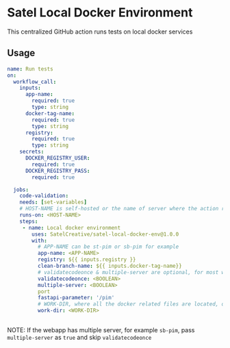 # Satel Local Docker Environment
This centralized GitHub action runs tests on local docker services

## Usage 
```yml
name: Run tests
on:
  workflow_call:
    inputs:
      app-name:
        required: true
        type: string
      docker-tag-name:
        required: true
        type: string
      registry:
        required: true
        type: string
    secrets:
      DOCKER_REGISTRY_USER:
        required: true
      DOCKER_REGISTRY_PASS:
        required: true 

  jobs:  
    code-validation:
    needs: [set-variables] 
    # HOST-NAME is self-hosted or the name of server where the action runner is hosted, cosmicray for example
    runs-on: <HOST-NAME>
    steps:
     - name: Local docker environment
        uses: SatelCreative/satel-local-docker-env@1.0.0
        with:
          # APP-NAME can be st-pim or sb-pim for example
          app-name: <APP-NAME> 
          registry: ${{ inputs.registry }}
          clean-branch-name: ${{ inputs.docker-tag-name}}
          # validatecodeonce & multiple-server are optional, for most webapps, if there is just one server pass validatecodeonce as    true and skip multiple-server  
          validatecodeonce: <BOOLEAN>
          multiple-server: <BOOLEAN>   
          port   
          fastapi-parameter: '/pim'
          # WORK-DIR, where all the docker related files are located, optional field, if it's not root
          work-dir: <WORK-DIR>
          
```
   NOTE: If the webapp has multiple server, for example `sb-pim`, pass `multiple-server` as `true` and skip `validatecodeonce`
